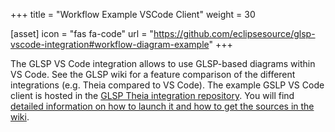 +++
title = "Workflow Example VSCode Client"
weight = 30

[asset]
  icon = "fas fa-code"
  url = "https://github.com/eclipsesource/glsp-vscode-integration#workflow-diagram-example"
+++

The GLSP VS Code integration allows to use GLSP-based diagrams within VS Code. See the GLSP wiki for a feature comparison of the different integrations (e.g. Theia compared to VS Code).
The example GSLP VS Code client is hosted in the [GLSP Theia integration repository](https://github.com/eclipsesource/glsp-vscode-integration). You will find [detailed information on how to launch it and how to get the sources in the wiki](https://github.com/eclipsesource/glsp-vscode-integration#workflow-diagram-example).